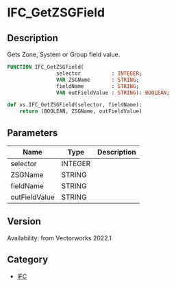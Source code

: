 # IFC_GetZSGField

## Description
Gets Zone, System or Group field value.

```pascal
FUNCTION IFC_GetZSGField(
				selector          : INTEGER;
				VAR ZSGName       : STRING;
				fieldName         : STRING;
				VAR outFieldValue : STRING): BOOLEAN;
```

```python
def vs.IFC_GetZSGField(selector, fieldName):
    return (BOOLEAN, ZSGName, outFieldValue)
```

## Parameters
|Name|Type|Description|
|---|---|---|
|selector|INTEGER|   |
|ZSGName|STRING|   |
|fieldName|STRING|   |
|outFieldValue|STRING|   |

## Version
Availability: from Vectorworks 2022.1

## Category
* [IFC](../Categories/IFC.md)

